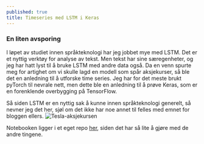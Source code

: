 ```yaml
---
published: true
title: Timeseries med LSTM i Keras
---
```

### En liten avsporing

I løpet av studiet innen språkteknologi har jeg jobbet mye med LSTM. Det er et nyttig verktøy for analyse av tekst. Men tekst har sine særegenheter, og jeg har hatt lyst til å bruke LSTM med andre data også. Da en venn spurte meg for artighet om vi skulle lagd en modell som spår aksjekurser, så ble det en anledning til å utforske time series. Jeg har for det meste brukt pyTorch til nevrale nett, men dette ble en anledning til å prøve Keras, som er en forenklende overbygging på TensorFlow. 

Så siden LSTM er en nyttig sak å kunne innen språkteknologi generelt, så nevner jeg det her, sjøl om det ikke har noe annet til felles med emnet for bloggen ellers.
![Tesla-aksjekursen]({{site.baseurl}}/img/lstm_predict_tesla.png)

Notebooken ligger i et eget repo [her](https://github.com/egilron/misc/blob/main/lstm_keras_224.ipynb), siden det har så lite å gjøre med de andre tingene.
